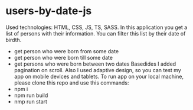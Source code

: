 # users-by-date-js

Used technologies: HTML, CSS, JS, TS, SASS.
In this application you get a list of persons with their information. You can filter this list by their date of birdth.
- get person who were born from some date
-  get person who were born till some date
-  get persons who were born between two dates
Basedides I added pagination on scroll.
Also I used adaptive design, so you can test my app on mobile devices and tablets.
To run app on your local machine, please clone this repo and use this commands:
- npm i
- npm run build
- nmp run start
